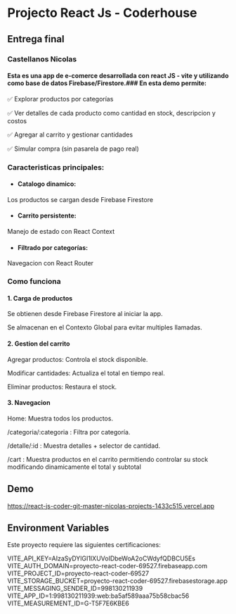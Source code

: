 
# Projecto React Js - Coderhouse
## Entrega final
### Castellanos Nicolas
#### Esta es una app de e-comerce desarrollada con react JS - vite y utilizando como base de datos Firebase/Firestore.### En esta demo permite:
✅ Explorar productos por categorías

✅ Ver detalles de cada producto como cantidad en stock, descripcion y costos

✅ Agregar al carrito y gestionar cantidades

✅ Simular compra (sin pasarela de pago real)
### Caracteristicas principales:
* #### Catalogo dinamico:
Los productos se cargan desde Firebase Firestore
* #### Carrito persistente:
Manejo de estado con React Context
* #### Filtrado por categorías:
Navegacion con React Router
### Como funciona
#### 1. Carga de productos
Se obtienen desde Firebase Firestore al iniciar la app.

Se almacenan en el Contexto Global para evitar multiples llamadas.

#### 2. Gestion del carrito
Agregar productos: Controla el stock disponible.

Modificar cantidades: Actualiza el total en tiempo real.

Eliminar productos: Restaura el stock.

#### 3. Navegacion
Home: Muestra todos los productos.

/categoria/:categoria : Filtra por categoría.

/detalle/:id : Muestra detalles + selector de cantidad.

/cart : Muestra productos en el carrito permitiendo controlar su stock modificando dinamicamente el total y subtotal

## Demo

https://react-js-coder-git-master-nicolas-projects-1433c515.vercel.app


## Environment Variables

Este proyecto requiere las siguientes certificaciones:

VITE_API_KEY=AIzaSyDYlGI1IXUVoIDbeWoA2oCWdyfQDBCU5Es
VITE_AUTH_DOMAIN=proyecto-react-coder-69527.firebaseapp.com
VITE_PROJECT_ID=proyecto-react-coder-69527
VITE_STORAGE_BUCKET=proyecto-react-coder-69527.firebasestorage.app
VITE_MESSAGING_SENDER_ID=998130211939
VITE_APP_ID=1:998130211939:web:ba5af589aaa75b58cbac56
VITE_MEASUREMENT_ID=G-T5F7E6KBE6

